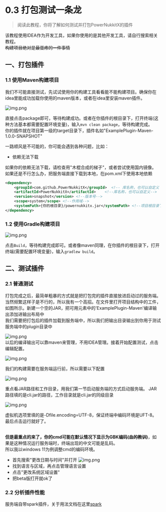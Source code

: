 # 0.3 打包测试一条龙
> 阅读此教程，你将了解如何测试并打包PowerNukkitX的插件

该教程使用IDEA作为开发工具，如果你使用的是其他开发工具，请自行搜索相关教程。
<br />~~构建项目绝对是最蛋疼的一件事情~~

## 一、打包插件
### 1.1 使用Maven构建项目
我们不可能直接测试，先试试使用你的构建工具看看能不能构建项目。确保你在idea里能成功加载你使用的maven版本，或者在idea里安装maven插件。

![img.png](image/第三节/img.png)

直接点击package即可，等待构建成功。或者在你插件的根目录下，打开终端(这种方法基本都需要配置环境变量)，输入`mvn clean package`，等待构建完成。
<br />你的插件就在项目第一级的target目录下，插件名如"ExamplePlugin-Maven-1.0.0-SNAPSHOT"

一路顺风是不可能的，你可能会遇到各种问题，比如：
- 依赖无法下载

如果你的依赖无法下载，请检查用"木棍合成的梯子"，或者尝试使用国内镜像。
如果还是不行怎么办，把服务端直接下载到本地，在pom.xml下使用本地依赖
```xml
<dependency>
    <groupId>com.github.PowerNukkitX</groupId>  <!-- 库名称，也可以自定义 -->
    <artifactId>PowerNukkitX</artifactId>    <!--库名称，也可以自定义-->
    <version>snapshot</version> <!--版本号-->
    <scope>system</scope> <!--作用域-->
    <systemPath>{你的根目录}/powernukkitx.jar</systemPath> <!--项目根目录下的lib文件夹下-->
</dependency>
```

### 1.2 使用Gradle构建项目
![img.png](image/第三节/img_1.png)

点击`Build`，等待构建完成即可。或者像maven同理，在你插件的根目录下，打开终端(需要配置环境变量)，输入`gradlew build`。

## 二、测试插件
### 2.1 普通测试
打包完成之后，最简单粗暴的方式就是把打包完的插件直接放进启动过的服务端。
<br />当然频繁这样子是不行的，所以我有一个高招。在文件里打开项目结构中的工件，如图所示。新建一个空的JAR，把可用元素中的'ExamplePlugin-Maven'编译输出添加进输出布局中
<br />我们需要把打包后的插件加载到服务端中，所以我们把输出目录输出到你用于测试服务端中的plugin目录中

![img.png](image/第三节/img_2.png)
<br />以后的编译输出可以靠maven来管理，不用IDEA管理。接着开始配置测试，点击编辑配置。

![img.png](image/第三节/img_3.png)

我们的构建需要在服务端运行前，所以需要以下配置

![img.png](image/第三节/img_4.png)

重点看JAR路径和工作目录，用我们第一节启动服务端的方式启动服务端。
JAR路径填的是cli.jar的路径，工作目录就是cli.jar的同级目录

![img.png](image/第三节/img_5.png)

虚拟机选项里填的是-Dfile.encoding=UTF-8，保证终端中编码环境是UFT-8。
<br />最后点击运行就好了。

<br />**但是最重点的来了，你的cmd可能在默认情况下显示为GBK编码(~~血的教训~~)**，如果是这种情况运行服务端时，终端出现的中文可能是乱码。
<br />所以我以windows 11为例调整cmd的编码环境。
* 首先搜索"更改日期与时间"并打开
![img.png](image/第三节/img_6.png)
* 找到语言与区域，再点击管理语言设置
* 点击"更改系统区域设置"
* 把beta版打开就ok了

### 2.2 分析插件性能
服务端自带spark插件，关于用法文档在这里[spark](https://spark.lucko.me/docs/Command-Usage)
